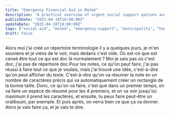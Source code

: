 ```yaml
---
title: "Emergency Financial Aid in Malmö"
description: "A practical overview of urgent social support options available through Malmö municipality when housing or survival is at stake."
publishDate: "2025-04-18T10:00:00Z"
updateDate: "2025-04-18T10:00:00Z"
tags: ["social-aid", "malmö", "emergency-support", "municipality", "housing"]
draft: false
---
```


Alors moi j'ai créé un répertoire terminologie il y a quelques jours, je m'en souviens et je viens de le voir, mais dedans c'est vide. Où est-ce que est censé être tout ce qui est doc là normalement ? Moi je sais pas où c'est doc, j'ai pas de répertoire doc.Pour les notes, ce qu'on peut faire, j'ai pas réussi à faire tout ce que je voulais, mais j'ai trouvé une idée, c'est-à-dire qu'on peut afficher du texte. C'est-à-dire qu'on va résumer la note en un nombre de caractères précis qui va automatiquement créer un rectangle de la bonne taille. Donc, ce qu'on va faire, c'est que dans un premier temps, on va faire un espèce de résumé pour les 4 premiers, et on va voir jusqu'où maximum il prend les caractères, et ensuite, tu peux faire peut-être un oralibsum, par exemple. Et puis après, on verra bien ce que ça va donner. Alors je vais faire ça, et je vais te dire.
